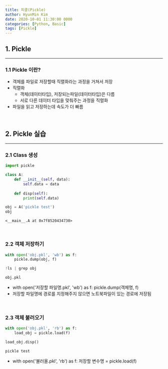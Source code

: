 ```yaml
---
title: 피클(Pickle)
author: HyunMin Kim
date: 2020-10-01 11:30:00 0000
categories: [Python, Basic]
tags: [Pickle]
---
```


## 1. Pickle
---
### 1.1 Pickle 이란?
- 객체를 파일로 저장할때 직렬화라는 과정을 거쳐서 저장
- 직렬화
    - 객체(데이터타입), 저장되는파일(데이터타입)은 다름
    - 서로 다른 데이터 타입을 맞춰주는 과정을 직렬화
- 파일을 읽고 저장하는데 속도가 더 빠름

<br>

## 2. Pickle 실습
---
### 2.1 Class 생성

```python
import pickle
```


```python
class A:
    def __init__(self, data):
        self.data = data
        
    def disp(self):
        print(self.data)
```
```python
obj = A('pickle test')
obj
```

    <__main__.A at 0x7f8520434730>

<br>

### 2.2 객체 저장하기

```python
with open('obj.pkl', 'wb') as f:
    pickle.dump(obj, f)
```

```python
!ls | grep obj
```

    obj.pkl

- with open('저장할 파일명.pkl', 'wb') as f:
    pickle.dump(객체명, f)
- 저장할 파일명에 경로를 지정해주지 않으면 노트북파일이 있는 경로에 저장됨

<br>

### 2.3 객체 불러오기

```python
with open('obj.pkl', 'rb') as f:
    load_obj = pickle.load(f)
```

```python
load_obj.disp()
```
    pickle test

- with open('불러올.pkl', 'rb') as f:
   저장할 변수명 = pickle.load(f)
